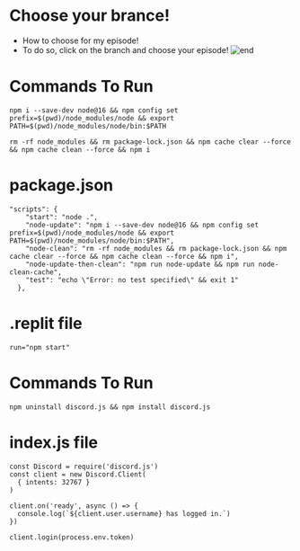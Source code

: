 # Choose your brance!
- How to choose for my episode!
- To do so, click on the branch and choose your episode!
![end](https://i.imgur.com/qqKxhis.gif)
# Commands To Run
```
npm i --save-dev node@16 && npm config set prefix=$(pwd)/node_modules/node && export PATH=$(pwd)/node_modules/node/bin:$PATH
```
```
rm -rf node_modules && rm package-lock.json && npm cache clear --force && npm cache clean --force && npm i
```
# package.json
```
"scripts": {
    "start": "node .",
    "node-update": "npm i --save-dev node@16 && npm config set prefix=$(pwd)/node_modules/node && export PATH=$(pwd)/node_modules/node/bin:$PATH",
    "node-clean": "rm -rf node_modules && rm package-lock.json && npm cache clear --force && npm cache clean --force && npm i",
    "node-update-then-clean": "npm run node-update && npm run node-clean-cache",
    "test": "echo \"Error: no test specified\" && exit 1"
  },
  ```
 # .replit file
 ```
 run="npm start"
 ```
 # Commands To Run
```
npm uninstall discord.js && npm install discord.js
```
# index.js file
```
const Discord = require('discord.js')
const client = new Discord.Client(
  { intents: 32767 }
)

client.on('ready', async () => {
  console.log(`${client.user.username} has logged in.`)
})

client.login(process.env.token)
```

